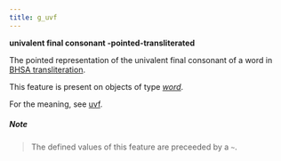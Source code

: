 ```yaml
---
title: g_uvf
---
```


**univalent final consonant -pointed-transliterated**


The pointed representation of the univalent final consonant of a word in
[BHSA transliteration]({{site.shebanq}}/static/docs/BHSA-transcription.pdf).

This feature is present on objects of type [*word*](otype).

For the meaning, see [uvf](uvf).

##### Note
> The defined values of this feature are preceeded by a `~`.


